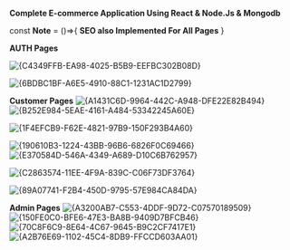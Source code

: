 

**Complete E-commerce Application Using React & Node.Js & Mongodb**


const **Note** = ()=>{
**SEO also Implemented For All Pages**
}

**AUTH Pages**

![{C4349FFB-EA98-4025-B5B9-EEFBC302B08D}](https://github.com/user-attachments/assets/58082cf1-c83d-487a-975c-92ae6a3c24c4)

![{6BDBC1BF-A6E5-4910-88C1-1231AC1D2799}](https://github.com/user-attachments/assets/1b2f5727-2949-4759-8fdf-4f625a2587d5)


**Customer Pages**
![{A1431C6D-9964-442C-A948-DFE22E82B494}](https://github.com/user-attachments/assets/017d33fb-d798-49ed-9931-4a66a4b1a954)
![{B252E984-5EAE-4161-A484-53342245A60E}](https://github.com/user-attachments/assets/539005c0-7939-4796-b588-1f224173755a)

![{1F4EFCB9-F62E-4821-97B9-150F293B4A60}](https://github.com/user-attachments/assets/dd4aad9b-473a-4f90-9e0f-41e70d214b20)

![{190610B3-1224-43BB-96B6-6826F0C69466}](https://github.com/user-attachments/assets/02ab91bd-3cc4-4f6f-98af-f5fdb48f3c0f)
![{E370584D-546A-4349-A689-D10C6B762957}](https://github.com/user-attachments/assets/1e05d66d-dd87-4bc0-a3bb-a1890432f51c)

![{C2863574-11EE-4F9A-839C-C06F73DF3764}](https://github.com/user-attachments/assets/43bf1a06-0742-4bb8-a8b0-8863b5871e81)


![{89A07741-F2B4-450D-9795-57E984CA84DA}](https://github.com/user-attachments/assets/1cccb882-e1b9-4bd1-9f2a-c14f1baf9e5e)



**Admin Pages**
![{A3200AB7-C553-4DDF-9D72-C07570189509}](https://github.com/user-attachments/assets/d58d8230-8eff-4b9f-9074-c9f8b871f8b2)
![{150FE0C0-BFE6-47E3-BA8B-9409D7BFCB46}](https://github.com/user-attachments/assets/860c21e0-1282-433e-93e9-952dc9ad9949)
![{70C8F6C9-8E64-4C67-9645-B9C2CF7417E1}](https://github.com/user-attachments/assets/7a6c4360-97d0-426c-a992-eca384313868)
![{A2B76E69-1102-45C4-8DB9-FFCCD603AA01}](https://github.com/user-attachments/assets/f5e807d6-d672-4b8f-b67d-dcc4afd2ac9d)

